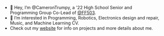 - 👋 Hey, I’m @CameronTrumpy, a '22 High School Senior and Programming Group Co-Lead of [@FF503](https://github.com/FF503).
- 👀 I’m interested in Programming, Robotics, Electronics design and repair, Music, and Machine Learning CV.
- Check out my [website](https://camerontrumpy.github.io/) for info on projects and more details about me.

<!---
CameronTrumpy/CameronTrumpy is a ✨ special ✨ repository because its `README.md` (this file) appears on your GitHub profile.
You can click the Preview link to take a look at your changes.
--->
